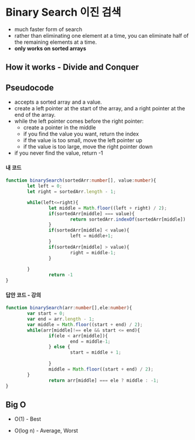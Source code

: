 # Binary Search 이진 검색
- much faster form of search
- rather than eliminating one element at a time, you can eliminate half of the remaining elements at a time.
- **only works on sorted arrays**

## How it works - Divide and Conquer

## Pseudocode
 - accepts a sorted array and a value.
 - create a left pointer at the start of the array, and a right pointer at the end of the array.
 - while the left pointer comes before the right pointer:
   - create a pointer in the middle
   - if you find the value you want, return the index
   - if the value is too small, move the left pointer up
   - if the value is too large, move the right pointer down
 - if you never find the value, return -1

#### 내 코드
```typescript
function binarySearch(sortedArr:number[], value:number){
		let left = 0;
		let right = sortedArr.length - 1;

		while(left<=right){
				let middle = Math.floor((left + right) / 2);
				if(sortedArr[middle] === value){
						return sortedArr.indexOf(sortedArr[middle])
                }
				if(sortedArr[middle] < value){
						left = middle+1;
				}
				if(sortedArr[middle] > value){
						right = middle-1;
                }
				
        }
				return -1
}
```

#### 답안 코드 - 강의
```typescript
function binarySearch(arr:number[],ele:number){
		var start = 0;
		var end = arr.length - 1;
		var middle = Math.floor((start + end) / 2);
		while(arr[middle]!== ele && start <= end){
				if(ele < arr[middle]){
						end = middle-1;
                } else {
						start = middle + 1;
						
                }
				middle = Math.floor((start + end) / 2);
        }
				return arr[middle] === ele ? middle : -1;
}
```

## Big O
- O(1) - Best

- O(log n) - Average, Worst
